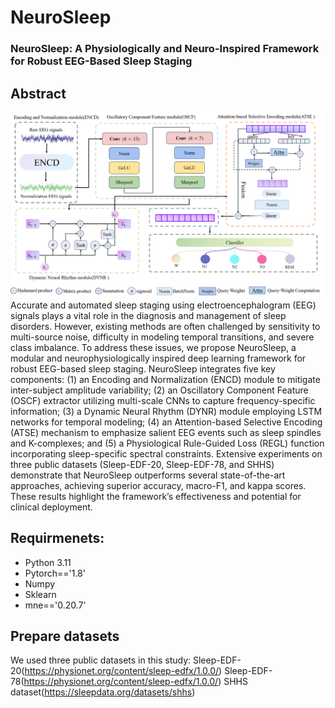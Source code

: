 # NeuroSleep
### NeuroSleep: A Physiologically and Neuro-Inspired Framework for Robust EEG-Based Sleep Staging
## Abstract
![NeuroSleep](network.png)
Accurate and automated sleep staging using electroencephalogram (EEG) signals plays a vital role in the diagnosis and management of sleep disorders. However, existing methods are often challenged by sensitivity to multi-source noise, difficulty in modeling temporal transitions, and severe class imbalance. To address these issues, we propose NeuroSleep, a modular and neurophysiologically inspired deep learning framework for robust EEG-based sleep staging. NeuroSleep integrates five key components: (1) an Encoding and Normalization (ENCD) module to mitigate inter-subject amplitude variability; (2) an Oscillatory Component Feature (OSCF) extractor utilizing multi-scale CNNs to capture frequency-specific information; (3) a Dynamic Neural Rhythm (DYNR) module employing LSTM networks for temporal modeling; (4) an Attention-based Selective Encoding (ATSE) mechanism to emphasize salient EEG events such as sleep spindles and K-complexes; and (5) a Physiological Rule-Guided Loss (REGL) function incorporating sleep-specific spectral constraints. Extensive experiments on three public datasets (Sleep-EDF-20, Sleep-EDF-78, and SHHS) demonstrate that NeuroSleep outperforms several state-of-the-art approaches, achieving superior accuracy, macro-F1, and kappa scores. These results highlight the framework’s effectiveness and potential for clinical deployment.


## Requirmenets:
- Python 3.11
- Pytorch=='1.8'
- Numpy
- Sklearn
- mne=='0.20.7'

## Prepare datasets

We used three public datasets in this study:
Sleep-EDF-20(https://physionet.org/content/sleep-edfx/1.0.0/)
Sleep-EDF-78(https://physionet.org/content/sleep-edfx/1.0.0/)
SHHS dataset(https://sleepdata.org/datasets/shhs)

